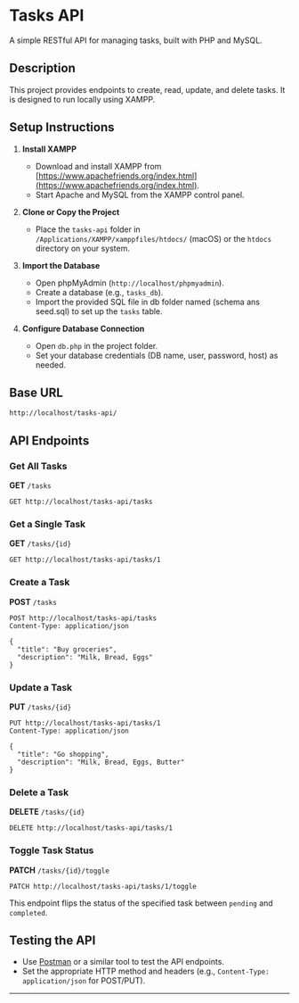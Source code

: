 
# Tasks API

A simple RESTful API for managing tasks, built with PHP and MySQL.

## Description
This project provides endpoints to create, read, update, and delete tasks. It is designed to run locally using XAMPP.

## Setup Instructions

1. **Install XAMPP**
   - Download and install XAMPP from [https://www.apachefriends.org/index.html](https://www.apachefriends.org/index.html).
   - Start Apache and MySQL from the XAMPP control panel.

2. **Clone or Copy the Project**
   - Place the `tasks-api` folder in `/Applications/XAMPP/xamppfiles/htdocs/` (macOS) or the `htdocs` directory on your system.

3. **Import the Database**
   - Open phpMyAdmin (`http://localhost/phpmyadmin`).
   - Create a database (e.g., `tasks_db`).
   - Import the provided SQL file in db folder named (schema ans seed.sql) to set up the `tasks` table.

4. **Configure Database Connection**
   - Open `db.php` in the project folder.
   - Set your database credentials (DB name, user, password, host) as needed.

## Base URL
```
http://localhost/tasks-api/
```

## API Endpoints

### Get All Tasks
**GET** `/tasks`
```http
GET http://localhost/tasks-api/tasks
```

### Get a Single Task
**GET** `/tasks/{id}`
```http
GET http://localhost/tasks-api/tasks/1
```

### Create a Task
**POST** `/tasks`
```http
POST http://localhost/tasks-api/tasks
Content-Type: application/json

{
  "title": "Buy groceries",
  "description": "Milk, Bread, Eggs"
}
```

### Update a Task
**PUT** `/tasks/{id}`
```http
PUT http://localhost/tasks-api/tasks/1
Content-Type: application/json

{
  "title": "Go shopping",
  "description": "Milk, Bread, Eggs, Butter"
}
```


### Delete a Task
**DELETE** `/tasks/{id}`
```http
DELETE http://localhost/tasks-api/tasks/1
```

### Toggle Task Status
**PATCH** `/tasks/{id}/toggle`
```http
PATCH http://localhost/tasks-api/tasks/1/toggle
```
This endpoint flips the status of the specified task between `pending` and `completed`.

## Testing the API
- Use [Postman](https://www.postman.com/) or a similar tool to test the API endpoints.
- Set the appropriate HTTP method and headers (e.g., `Content-Type: application/json` for POST/PUT).

---
